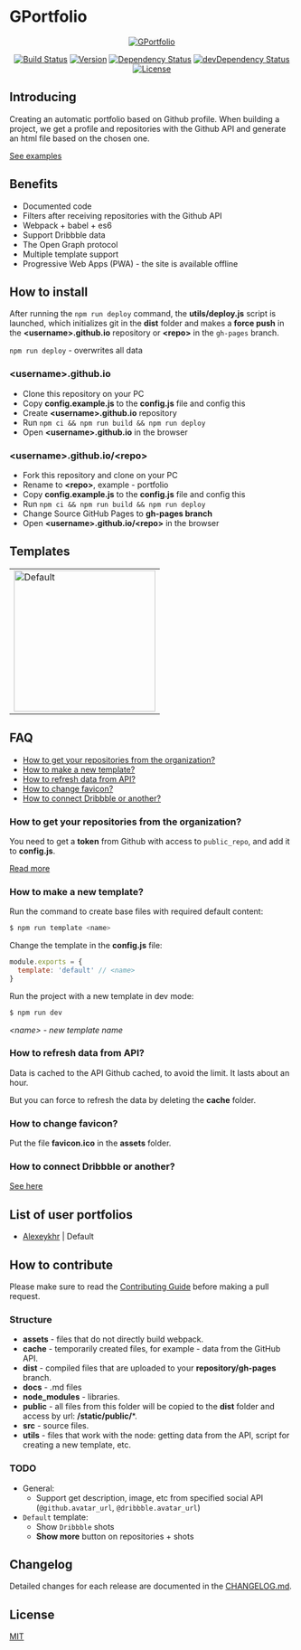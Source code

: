# GPortfolio

<p align="center">
    <a href="https://github.com/GPortfolio/GPortfolio">
        <img src="https://raw.githubusercontent.com/GPortfolio/GPortfolio/master/assets/upstream/logo.png" alt="GPortfolio">
    </a>
</p>
<p align="center">
    <a href="https://circleci.com/gh/GPortfolio/GPortfolio" rel="nofollow"><img src="https://circleci.com/gh/GPortfolio/GPortfolio.svg?style=shield" alt="Build Status"></a>
    <a href="https://github.com/GPortfolio/GPortfolio" rel="nofollow"><img src="https://img.shields.io/github/package-json/v/GPortfolio/GPortfolio.svg" alt="Version"></a>
    <a href="https://david-dm.org/GPortfolio/GPortfolio" rel="nofollow"><img src="https://david-dm.org/GPortfolio/GPortfolio.svg" alt="Dependency Status"></a>
    <a href="https://david-dm.org/GPortfolio/GPortfolio?type=dev" rel="nofollow"><img src="https://david-dm.org/GPortfolio/GPortfolio/dev-status.svg" alt="devDependency Status"></a>
    <a href="https://github.com/GPortfolio/GPortfolio" rel="nofollow"><img src="https://img.shields.io/github/license/GPortfolio/GPortfolio.svg" alt="License"></a>
</p>

## Introducing
Creating an automatic portfolio based on Github profile. When building a project, we get a profile
and repositories with the Github API and generate an html file based on the chosen one.

[See examples](#list-of-user-portfolios)

## Benefits
- Documented code
- Filters after receiving repositories with the Github API
- Webpack + babel + es6
- Support Dribbble data
- The Open Graph protocol
- Multiple template support
- Progressive Web Apps (PWA) - the site is available offline

## How to install
After running the `npm run deploy` command, the **utils/deploy.js** script is launched,
which initializes git in the **dist** folder and makes a **force push** in the
**\<username>.github.io** repository or **\<repo>** in the `gh-pages` branch.

`npm run deploy` - overwrites all data

### \<username>.github.io
- Clone this repository on your PC
- Copy **config.example.js** to the **config.js** file and config this
- Create **\<username>.github.io** repository
- Run `npm ci && npm run build && npm run deploy`
- Open **\<username>.github.io** in the browser

### \<username>.github.io/\<repo>
- Fork this repository and clone on your PC
- Rename to **\<repo>**, example - portfolio
- Copy **config.example.js** to the **config.js** file and config this
- Run `npm ci && npm run build && npm run deploy`
- Change Source GitHub Pages to **gh-pages branch**
- Open **\<username>.github.io/\<repo>** in the browser

## Templates
<table>
  <tr>
    <td>
      <a href="https://github.com/GPortfolio/GPortfolio/tree/master/src/templates/default" title="Default">
        <img src="https://raw.githubusercontent.com/GPortfolio/GPortfolio/master/assets/upstream/templates/default.png" width="250" alt="Default">
      </a>
    </td>
  </tr>
</table>

## FAQ
- [How to get your repositories from the organization?](#how-to-get-your-repositories-from-the-organization)
- [How to make a new template?](#how-to-make-a-new-template)
- [How to refresh data from API?](#how-to-refresh-data-from-api)
- [How to change favicon?](#how-to-change-favicon)
- [How to connect Dribbble or another?](#how-to-connect-dribbble-or-another)

### How to get your repositories from the organization?

You need to get a **token** from Github with access to `public_repo`,
and add it to **config.js**.

[Read more](https://help.github.com/en/articles/creating-a-personal-access-token-for-the-command-line)

### How to make a new template?
Run the command to create base files with required default content:
```bash
$ npm run template <name>
```

Change the template in the **config.js** file:
```js
module.exports = {
  template: 'default' // <name> 
}
```

Run the project with a new template in dev mode:
```bash
$ npm run dev
```

*\<name> - new template name*

### How to refresh data from API?
Data is cached to the API Github cached, to avoid the limit. It lasts about an hour.

But you can force to refresh the data by deleting the **cache** folder.

### How to change favicon?
Put the file **favicon.ico** in the **assets** folder.

### How to connect Dribbble or another?
[See here](https://github.com/GPortfolio/GPortfolio/tree/master/docs)

## List of user portfolios
- [Alexeykhr](https://alexeykhr.github.io) | Default

## How to contribute
Please make sure to read the [Contributing Guide](https://github.com/GPortfolio/GPortfolio/blob/master/.github/CONTRIBUTING.md) before making a pull request.

### Structure
- **assets** - files that do not directly build webpack.
- **cache** - temporarily created files, for example - data from the GitHub API.
- **dist** - compiled files that are uploaded to your **repository/gh-pages** branch.
- **docs** - .md files
- **node_modules** - libraries.
- **public** - all files from this folder will be copied to the **dist** folder and access by url: **/static/public/***.
- **src** - source files.
- **utils** - files that work with the node: getting data from the API, script for creating a new template, etc.

### TODO
- General:
  - Support get description, image, etc from specified social API (`@github.avatar_url`, `@dribbble.avatar_url`)
- `Default` template:
  - Show `Dribbble` shots
  - **Show more** button on repositories + shots

## Changelog
Detailed changes for each release are documented in the [CHANGELOG.md](https://github.com/GPortfolio/GPortfolio/blob/master/CHANGELOG.md).

## License
[MIT](https://opensource.org/licenses/MIT)
